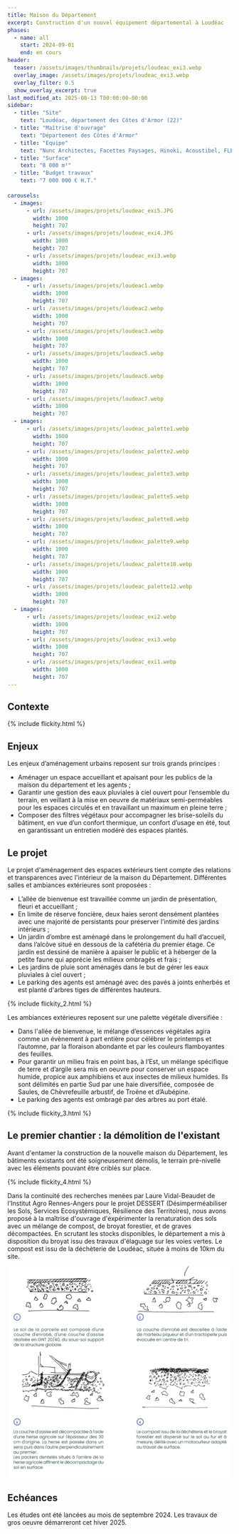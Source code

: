 ```yaml
---
title: Maison du Département
excerpt: Construction d'un nouvel équipement départemental à Loudéac
phases:
  - name: all
    start: 2024-09-01
    end: en cours
header:
  teaser: /assets/images/thumbnails/projets/loudeac_exi3.webp
  overlay_image: /assets/images/projets/loudeac_exi3.webp
  overlay_filter: 0.5
  show_overlay_excerpt: true
last_modified_at: 2025-08-13 T00:00:00-00:00
sidebar:
  - title: "Site"
    text: "Loudéac, département des Côtes d'Armor (22)"
  - title: "Maîtrise d'ouvrage"
    text: "Département des Côtes d'Armor"
  - title: "Equipe"
    text: "Nunc Architectes, Facettes Paysages, Hinoki, Acoustibel, FLEC"
  - title: "Surface"
    text: "8 000 m²"
  - title: "Budget travaux"
    text: "7 000 000 € H.T."

carousels:
  - images:
      - url: /assets/images/projets/loudeac_exi5.JPG
        width: 1000
        height: 707
      - url: /assets/images/projets/loudeac_exi4.JPG
        width: 1000
        height: 707
      - url: /assets/images/projets/loudeac_exi3.webp
        width: 1000
        height: 707
  - images:
      - url: /assets/images/projets/loudeac1.webp
        width: 1000
        height: 707
      - url: /assets/images/projets/loudeac2.webp
        width: 1000
        height: 707
      - url: /assets/images/projets/loudeac3.webp
        width: 1000
        height: 707
      - url: /assets/images/projets/loudeac5.webp
        width: 1000
        height: 707
      - url: /assets/images/projets/loudeac6.webp
        width: 1000
        height: 707
      - url: /assets/images/projets/loudeac7.webp
        width: 1000
        height: 707
  - images:
      - url: /assets/images/projets/loudeac_palette1.webp
        width: 1000
        height: 707
      - url: /assets/images/projets/loudeac_palette2.webp
        width: 1000
        height: 707
      - url: /assets/images/projets/loudeac_palette3.webp
        width: 1000
        height: 707
      - url: /assets/images/projets/loudeac_palette5.webp
        width: 1000
        height: 707
      - url: /assets/images/projets/loudeac_palette8.webp
        width: 1000
        height: 707
      - url: /assets/images/projets/loudeac_palette9.webp
        width: 1000
        height: 707
      - url: /assets/images/projets/loudeac_palette10.webp
        width: 1000
        height: 707
      - url: /assets/images/projets/loudeac_palette12.webp
        width: 1000
        height: 707
  - images:
      - url: /assets/images/projets/loudeac_exi2.webp
        width: 1000
        height: 707
      - url: /assets/images/projets/loudeac_exi3.webp
        width: 1000
        height: 707
      - url: /assets/images/projets/loudeac_exi1.webp
        width: 1000
        height: 707
---
```

## Contexte

{% include flickity.html %}

## Enjeux

Les enjeux d’aménagement urbains reposent sur trois grands principes :
* Aménager un espace accueillant et apaisant pour les publics de la maison du département et les agents ;
* Garantir une gestion des eaux pluviales à ciel ouvert pour l’ensemble du terrain, en veillant à la mise en oeuvre de matériaux semi-perméables pour les espaces circulés et en travaillant un maximum en pleine terre ;
* Composer des filtres végétaux pour accompagner les brise-soleils du bâtiment, en vue d’un confort thermique, un confort d’usage en été, tout en garantissant un entretien modéré des espaces plantés.

## Le projet

Le projet d'aménagement des espaces extérieurs tient compte des relations et transparences avec l'intérieur de la maison du Département. 
Différentes salles et ambiances extérieures sont proposées : 
* L’allée de bienvenue est travaillée comme un jardin de présentation, fleuri et accueillant ;
* En limite de réserve foncière, deux haies seront densément plantées avec une majorité de persistants pour préserver l’intimité des jardins intérieurs ;
* Un jardin d’ombre est aménagé dans le prolongement du hall d’accueil, dans l’alcôve situé en dessous de la cafétéria du premier étage. Ce jardin est dessiné de manière à apaiser le public et à héberger de la petite faune qui apprécie les milieux ombragés et frais ;
* Les jardins de pluie sont aménagés dans le but de gérer les eaux pluviales à ciel ouvert ;
* Le parking des agents est aménagé avec des pavés à joints enherbés et est planté d'arbres tiges de différentes hauteurs.

{% include flickity_2.html %}

Les ambiances extérieures reposent sur une palette végétale diversifiée :
* Dans l'allée de bienvenue, le mélange d’essences végétales agira comme un évènement à part entière pour célébrer le printemps et l’automne, par la floraison abondante et par les couleurs flamboyantes des feuilles.
* Pour garantir un milieu frais en point bas, à l’Est, un mélange spécifique de terre et d’argile sera mis en oeuvre pour conserver un espace humide, propice aux amphibiens et aux insectes de milieux humides.
Ils sont délimités en partie Sud par une haie diversifiée, composée de Saules, de Chèvrefeuille arbustif, de Troëne et d’Aubépine.
* Le parking des agents est ombragé par des arbres au port étalé.

{% include flickity_3.html %}

## Le premier chantier : la démolition de l'existant

Avant d'entamer la construction de la nouvelle maison du Département, les bâtiments existants ont été soigneusement démolis, le terrain pré-nivellé avec les éléments pouvant être criblés sur place.

{% include flickity_4.html %}

Dans la continuité des recherches menées par Laure Vidal-Beaudet de l'Institut Agro Rennes-Angers pour le projet DESSERT (Désimperméabiliser les Sols, Services Ecosystémiques, Résilience des Territoires), nous avons proposé à la maîtrise d'ouvrage d'expérimenter la renaturation des sols avec un mélange de compost, de broyat forestier, et de graves décompactées.
En scrutant les stocks disponibles, le département a mis à disposition du broyat issu des travaux d'élaguage sur les voies vertes. Le compost est issu de la déchèterie de Loudéac, située à moins de 10km du site.

![suite de schémas représentant le processus de renaturation des sols](/assets/images/projets/loudeac_process.png)

## Echéances

Les études ont été lancées au mois de septembre 2024. Les travaux de gros oeuvre démarreront cet hiver 2025.

